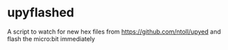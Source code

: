 # upyflashed
A script to watch for new hex files from https://github.com/ntoll/upyed and flash the micro:bit immediately
